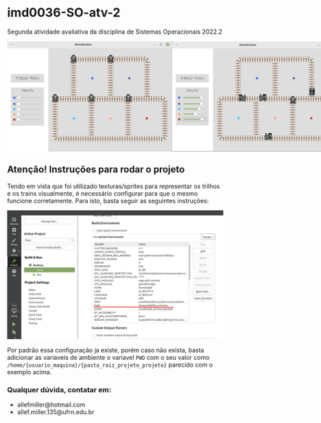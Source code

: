 # imd0036-SO-atv-2
Segunda atividade avaliativa da disciplina de Sistemas Operacionais 2022.2

<div style="display:flex; justify-content: space-around;">
    <img src="./thread_train_1.png" style="width:40vw"></img>
    <img src="./thread_train_2.png" style="width:40vw"></img>
</div>

## Atenção! Instruções para rodar o projeto
Tendo em vista que foi utilizado texturas/sprites para representar os trilhos e os trains visualmente, é necessário configurar para que o mesmo funcione corretamente. Para isto, basta seguir as seguintes instruções:

<img src="./env.png"></img>

Por padrão essa configuração ja existe, porém caso não exista, basta adicionar as variaveis de ambiente o variavel `PWD` com o seu valor como `/home/{usuario_maquina}/{pasta_raiz_projeto_projeto}` parecido com o exemplo acima.

### Qualquer dúvida, contatar em:
<ul> 
    <li>
        <a>allefmiller@hotmail.com</a>
    </li>
    <li>
        <a>allef.miller.135@ufrn.edu.br</a>
    </li>
</ul>
